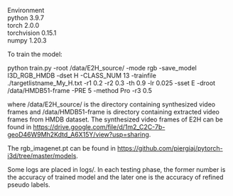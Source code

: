 Environment<br/>
python 3.9.7<br/>
torch 2.0.0<br/>
torchvision 0.15.1<br/>
numpy 1.20.3<br/>

To train the model:

python train.py -root /data/E2H_source/ -mode rgb -save_model I3D_RGB_HMDB -dset H -CLASS_NUM 13 -trainfile ./targetlistname_My_H.txt -r1 0.2 -r2 0.3 -th 0.9 -lr 0.025 -sset E -droot /data/HMDB51-frame -PRE 5 -method Pro -r3 0.5

where /data/E2H_source/ is the directory containing synthesized video frames and /data/HMDB51-frame is directory containing extracted video frames from HMDB dataset. The synthesized video frames of E2H can be found in https://drive.google.com/file/d/1m2_C2C-7b-geoD46W9Mh2Kdtd_A6X15Y/view?usp=sharing.

The rgb_imagenet.pt can be found in https://github.com/piergiaj/pytorch-i3d/tree/master/models.

Some logs are placed in logs/. In each testing phase, the former number is the accuracy of trained model and the later one is the accuracy of refined pseudo labels.
